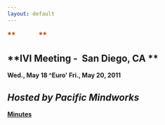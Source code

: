 ```yaml
---
layout: default
---
```

<div id="rightCol0">

<span style="font-size:14.0pt;color:#993300"> **          ** </span>

## **IVI Meeting -  San Diego, CA **  
**Wed., May 18 ^Euro' Fri., May 20, 2011**  
  

## *Hosted by Pacific Mindworks*

**[Minutes](http://ivifoundation.org/meetings/2011May/2011MayMeetingSummary%20Final.pdf)**

  

<div data-align="center">

</div>

 

 

 

 

 

<span style="font-size:10.0pt;font-family:&quot;Arial&quot;,&quot;sans-serif&quot;">  
  
</span>

 

 

</div>
